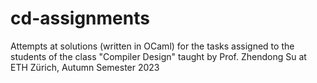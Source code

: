 # cd-assignments
Attempts at solutions (written in OCaml) for the tasks assigned to the students of the class "Compiler Design" taught by Prof. Zhendong Su at ETH Zürich, Autumn Semester 2023

